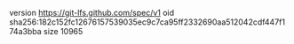 version https://git-lfs.github.com/spec/v1
oid sha256:182c152fc12676157539035ec9c7ca95ff2332690aa512042cdf447f174a3bba
size 10965
